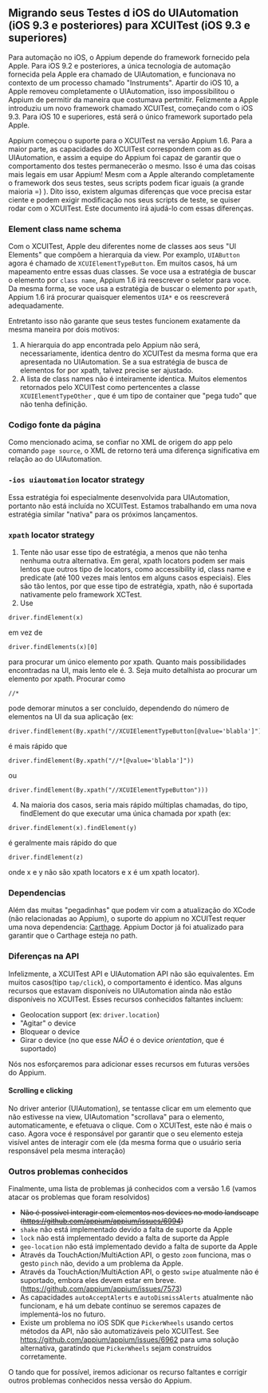 ## Migrando seus Testes d iOS do UIAutomation (iOS 9.3 e posteriores) para XCUITest (iOS 9.3 e superiores)

Para automação no iOS, o Appium depende do framework fornecido pela Apple. Para iOS 9.2 e posteriores, a única tecnologia de automação fornecida pela Apple era chamado de UIAutomation, e funcionava no contexto de um processo chamado "Instruments". Apartir do iOS 10, a Apple removeu completamente o UIAutomation, isso impossibilitou o Appium de permitir da maneira que costumava pertmitir. Felizmente a Apple introduziu um novo framework chamado XCUITest, começando com o iOS 9.3. Para iOS 10 e superiores, está será o único framework suportado pela Apple.

Appium começou o suporte para o XCUITest na versão Appium 1.6. Para a maior parte, as capacidades do XCUITest correspondem com as do UIAutomation, e assim a equipe do Appium foi capaz de garantir que o comportamento dos testes permanecerão o mesmo. Isso é uma das coisas mais legais em usar Appium! Mesm com a Apple alterando completamente o framework dos seus testes, seus scripts podem ficar iguais (a grande maioria =) ). Dito isso, existem algumas diferenças que voce precisa estar ciente e podem exigir modificação nos seus scripts de teste, se quiser rodar com o XCUITest. Este documento irá ajudá-lo com essas diferenças.

### Element class name schema

Com o XCUITest, Apple deu diferentes nome de classes aos seus "UI Elements" que compõem a hierarquia da view. Por examplo, `UIAButton` agora é chamado de `XCUIElementTypeButton`. Em muitos casos, há um mapeamento entre essas duas classes. Se voce usa a estratégia de buscar o elemento por `class name`, Appium 1.6 irá reescrever o seletor para voce. Da mesma forma, se voce usa a estratégia de buscar o elemento por `xpath`, Appium 1.6 irá procurar quaisquer elementos `UIA*` e os reescreverá adequadamente.

Entretanto isso não garante que seus testes funcionem exatamente da mesma maneira por dois motivos:

1. A hierarquia do app encontrada pelo Appium não será, necessariamente, identica dentro do XCUITest da mesma forma que era apresentada no UIAutomation. Se a sua estratégia de busca de elementos for por xpath, talvez precise ser ajustado.
2. A lista de  class names não é inteiramente identica. Muitos elementos retornados pelo XCUITest como pertencentes a classe `XCUIElementTypeOther` , que é um tipo de container que "pega tudo" que não tenha definição.

### Codigo fonte da página

Como mencionado acima, se confiar no XML de origem do app pelo comando `page source`, o XML de retorno terá uma diferença significativa em relação ao do UIAutomation.

### `-ios uiautomation` locator strategy

Essa estratégia foi especialmente desenvolvida para UIAutomation, portanto não está incluída no XCUITest. Estamos trabalhando em uma nova estratégia similar "nativa" para os próximos lançamentos.

### `xpath` locator strategy

1. Tente não usar esse tipo de estratégia, a menos que não tenha nenhuma outra alternativa. Em geral, xpath locators podem ser mais lentos que outros tipo de locators, como accessibility id, class name e predicate (até 100 vezes mais lentos em alguns casos especiais). Eles são tão lentos, por que esse tipo de estratégia, xpath, não é suportada nativamente pelo framework XCTest.
2. Use

```
driver.findElement(x)
```

em vez de

```
driver.findElements(x)[0]
```

para procurar um único elemento por xpath. Quanto mais possibilidades encontradas na UI, mais lento ele é.
3. Seja muito detalhista ao procurar um elemento por xpath. Procurar como

```
//*
```

pode demorar minutos a ser concluído, dependendo do número de elementos na UI da sua aplicação (ex:

```
driver.findElement(By.xpath("//XCUIElementTypeButton[@value='blabla']"))
```

é mais rápido que

```
driver.findElement(By.xpath("//*[@value='blabla']"))
```

ou

```
driver.findElement(By.xpath("//XCUIElementTypeButton")))
```

4. Na maioria dos casos, seria mais rápido múltiplas chamadas, do tipo, findElement do que executar uma única chamada por xpath (ex:

```
driver.findElement(x).findElement(y)
```

é geralmente mais rápido do que

```
driver.findElement(z)

```

onde x e y não são xpath locators  e x é um xpath locator).

### Dependencias

Além das muitas "pegadinhas" que podem vir com a atualização do XCode (não relacionadas ao Appium), o suporte do appium no XCUITest requer uma nova dependencia: [Carthage](https://github.com/Carthage/Carthage). Appium Doctor já foi atualizado para garantir que o Carthage esteja no path.

### Diferenças na API

Infelizmente, a XCUITest API e UIAutomation API não são equivalentes. Em muitos casos(tipo `tap/click`), o comportamento é identico. Mas alguns recursos que estavam disponíveis no UIAutomation ainda não estão disponíveis no XCUITest. Esses recursos conhecidos faltantes incluem:
* Geolocation support (ex: `driver.location`)
* "Agitar" o device
* Bloquear o device
* Girar o device (no que esse  *NÃO* é o device _orientation_, que é suportado)

Nós nos esforçaremos para adicionar esses recursos em futuras versões do Appium.

#### Scrolling e clicking

No driver anterior (UIAutomation), se tentasse clicar em um elemento que não estivesse na view, UIAutomation "scrollava" para o elemento, automaticamente, e efetuava o clique. Com o XCUITest, este não é mais o caso. Agora voce é responsável por garantir que o seu elemento esteja visível antes de interagir com ele (da mesma forma que o usuário seria responsável pela mesma interação)

### Outros problemas conhecidos

Finalmente, uma lista de problemas já conhecidos com a versão 1.6 (vamos atacar os problemas que foram resolvidos)

* ~~Não é possível interagir com elementos nos devices no modo landscape (https://github.com/appium/appium/issues/6994)~~
* `shake` não está implementado devido a falta de suporte da Apple
* `lock` não está implementado devido a falta de suporte da Apple
* `geo-location` não está implementado devido a falta de suporte da Apple
* Através da TouchAction/MultiAction API, o gesto `zoom` funciona, mas o gesto `pinch` não, devido a um problema da Apple.
* Através da TouchAction/MultiAction API, o gesto `swipe` atualmente não é suportado, embora eles devem estar em breve.(https://github.com/appium/appium/issues/7573)
* As capacidades `autoAcceptAlerts` e `autoDismissAlerts` atualmente não funcionam, e há um debate contínuo se seremos capazes de implementá-los no futuro.
* Existe um problema no iOS SDK que `PickerWheels` usando certos métodos da API, não são automatizáveis pelo XCUITest. See https://github.com/appium/appium/issues/6962 para uma solução alternativa, garatindo que `PickerWheels` sejam construídos corretamente.

O tando que for possível, iremos adicionar os recurso faltantes e corrigir outros problemas conhecidos nessa versão do Appium.
